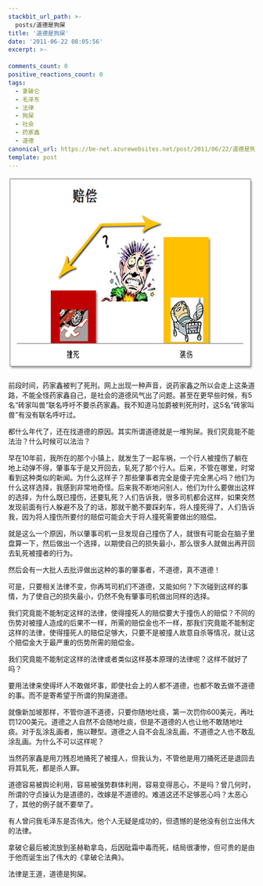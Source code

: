 ```yaml
---
stackbit_url_path: >-
  posts/道德是狗屎
title: '道德是狗屎'
date: '2011-06-22 08:05:56'
excerpt: >-
  
comments_count: 0
positive_reactions_count: 0
tags: 
  - 拿破仑
  - 毛泽东
  - 法律
  - 狗屎
  - 社会
  - 药家鑫
  - 道德
canonical_url: https://be-net.azurewebsites.net/post/2011/06/22/道德是狗屎
template: post
---
```

<p><a href="https://raw.githubusercontent.com/Jeff-Tian/blogengine.net/master/Source/BlogEngine/BlogEngine.NET/App_Data/files/image_21.png"><img style="background-image: none; border-bottom: 0px; border-left: 0px; padding-left: 0px; padding-right: 0px; display: inline; border-top: 0px; border-right: 0px; padding-top: 0px" title="image" border="0" alt="image" src="https://raw.githubusercontent.com/Jeff-Tian/blogengine.net/master/Source/BlogEngine/BlogEngine.NET/App_Data/files/image_thumb_21.png" width="654" height="398" /></a></p>  <p>前段时间，药家鑫被判了死刑。网上出现一种声音，说药家鑫之所以会走上这条道路，不能全怪药家鑫自己，是社会的道德风气出了问题。甚至在更早些时候，有5名“砖家叫兽”联名呼吁不要杀药家鑫。我不知道马加爵被判死刑时，这5名“砖家叫兽”有没有联名呼吁过。</p>  <p>都什么年代了，还在找道德的原因。其实所谓道德就是一堆狗屎。我们究竟能不能法治？什么时候可以法治？</p>  <p>早在10年前，我所在的那个小镇上，就发生了一起车祸，一个行人被撞伤了躺在地上动弹不得，肇事车于是又开回去，轧死了那个行人。后来，不管在哪里，时常看到这种类似的新闻。为什么这样子？那些肇事者完全是傻子完全黑心吗？他们为什么这样选择，我感到非常地奇怪。后来我不断地问别人，他们为什么要做出这样的选择，为什么既已撞伤，还要轧死？人们告诉我，很多司机都会这样，如果突然发现前面有行人躲避不及了的话，那就干脆不要踩刹车，将人撞死得了。人们告诉我，因为将人撞伤所要付的赔偿可能会大于将人撞死需要做出的赔偿。</p>  <p>就是这么一个原因，所以肇事司机一旦发现自己撞伤了人，就很有可能会在脑子里盘算一下，然后做出一个选择，以期使自己的损失最小，那么很多人就做出再开回去轧死被撞者的行为。</p>  <p>然后会有一大批人去批评做出这种的事的肇事者，不道德，真不道德！</p>  <p>可是，只要相关法律不变，你再骂司机们不道德，又能如何？下次碰到这样的事情，为了使自己的损失最小，仍然不免有肇事司机做出同样的选择。</p>  <p>我们究竟能不能制定这样的法律，使得撞死人的赔偿要大于撞伤人的赔偿？不同的伤势对被撞人造成的后果不一样，所需的赔偿金也不一样，那我们究竟能不能制定这样的法律，使得撞死人的赔偿足够大，只要不是被撞人故意自杀等情况，就让这个赔偿金大于最严重的伤势所需的赔偿金。</p>  <p>我们究竟能不能制定这样的法律或者类似这样基本原理的法律呢？这样不就好了吗？</p>  <p>要用法律来使得坏人不敢做坏事，即使社会上的人都不道德，也都不敢去做不道德的事。而不是寄希望于所谓的狗屎道德。</p>  <p>就像新加坡那样，不管你道不道德，只要你随地吐痰，第一次罚你600美元，再吐罚1200美元。道德之人自然不会随地吐痰，但是不道德的人也让他不敢随地吐痰。对于乱涂乱画者，施以鞭型。道德之人自不会乱涂乱画，不道德之人也不敢乱涂乱画。为什么不可以这样呢？</p>  <p>当然药家鑫是用刀残忍地捅死了被撞人，但我认为，不管他是用刀捅死还是退回去将其轧死，都是杀人罪。</p>  <p>道德容易被舆论利用，容易被强势群体利用，容易变得恶心，不是吗？曾几何时，所谓的守贞操认为是道德的，改嫁是不道德的。难道这还不足够恶心吗？太恶心了，其他的例子就不要举了。</p>  <p>有人曾问我毛泽东是否伟大。他个人无疑是成功的，但遗憾的是他没有创立出伟大的法律。</p>  <p>拿破仑最后被流放到圣赫勒拿岛，后因砒霜中毒而死，结局很凄惨，但可贵的是由于他而诞生出了伟大的《拿破仑法典》。</p>  <p>法律是王道，道德是狗屎。</p>